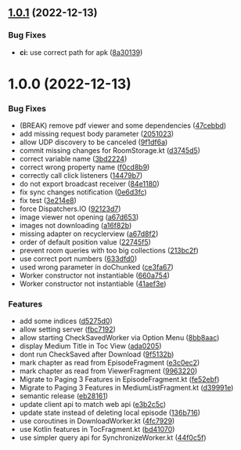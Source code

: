 ## [1.0.1](https://github.com/mytlogos/enterprise-app/compare/v1.0.0...v1.0.1) (2022-12-13)


### Bug Fixes

* **ci:** use correct path for apk ([8a30139](https://github.com/mytlogos/enterprise-app/commit/8a3013939d281fe8940c0b8a0c7bfa22b6c80644))

# 1.0.0 (2022-12-13)


### Bug Fixes

* (BREAK) remove pdf viewer and some dependencies ([47cebbd](https://github.com/mytlogos/enterprise-app/commit/47cebbded80cace9e533ee81e3d948fb301530b2))
* add missing request body parameter ([2051023](https://github.com/mytlogos/enterprise-app/commit/2051023cfa4e82e55f769fecab1d72ba55beacfe))
* allow UDP discovery to be canceled ([9f1df6a](https://github.com/mytlogos/enterprise-app/commit/9f1df6adab59316b2ec98983d88a6e40450a8d58))
* commit missing changes for RoomStorage.kt ([d3745d5](https://github.com/mytlogos/enterprise-app/commit/d3745d5f6c0d75bdc2ad41d751c78ffd0bd68ee8))
* correct variable name ([3bd2224](https://github.com/mytlogos/enterprise-app/commit/3bd2224479b405e8f209da63e9e588dd2825d8e5))
* correct wrong property name ([f0cd8b9](https://github.com/mytlogos/enterprise-app/commit/f0cd8b912247969c4faa40a9ef9b16aed50bcaa0))
* correctly call click listeners ([14479b7](https://github.com/mytlogos/enterprise-app/commit/14479b7faefa85225866c5adf9ef9ec078db1b68))
* do not export broadcast receiver ([84e1180](https://github.com/mytlogos/enterprise-app/commit/84e118007568eea7ed2bc2e0bb0fb42e22eda2fc))
* fix sync changes notification ([0e6d3fc](https://github.com/mytlogos/enterprise-app/commit/0e6d3fc89e1f482492391a8e8d268f9b264ccdd9))
* fix test ([3e214e8](https://github.com/mytlogos/enterprise-app/commit/3e214e89131188af59a96d3fc8b5d00ac4223e83))
* force Dispatchers.IO ([92123d7](https://github.com/mytlogos/enterprise-app/commit/92123d77f3a16247a9ce6d1684f2b35c749f72f1))
* image viewer not opening ([a67d653](https://github.com/mytlogos/enterprise-app/commit/a67d653ca8538f891233f81388ce60ff9c897c62))
* images not downloading ([a16f82b](https://github.com/mytlogos/enterprise-app/commit/a16f82b6010204b4c66c789629d4f37f0839838f))
* missing adapter on recyclerview ([a67d8f2](https://github.com/mytlogos/enterprise-app/commit/a67d8f273327554fecbf35c97f8aa7e80aaf71a8))
* order of default position value ([22745f5](https://github.com/mytlogos/enterprise-app/commit/22745f5c53fc30af9e007a3747a4c14969a58b89))
* prevent room queries with too big collections ([213bc2f](https://github.com/mytlogos/enterprise-app/commit/213bc2fdc59633bd8d3792f4ef8143a4e4af2be4))
* use correct port numbers ([633dfd0](https://github.com/mytlogos/enterprise-app/commit/633dfd0ee768b8957eeade279dc84235d83138fc))
* used wrong parameter in doChunked ([ce3fa67](https://github.com/mytlogos/enterprise-app/commit/ce3fa6779e127183bc17891847959767aa3b4074))
* Worker constructor not instantiable ([660a754](https://github.com/mytlogos/enterprise-app/commit/660a75419e77d32bbc06c85102b633b9bfd20b5b))
* Worker constructor not instantiable ([41aef3e](https://github.com/mytlogos/enterprise-app/commit/41aef3ea3df126cb625e8971836fe02d0314de09))


### Features

* add some indices ([d5275d0](https://github.com/mytlogos/enterprise-app/commit/d5275d069fcd89b224ffbcfe51691a7400142939))
* allow setting server ([fbc7192](https://github.com/mytlogos/enterprise-app/commit/fbc7192d29b51f186b98da95cff64dfc2065adef))
* allow starting CheckSavedWorker via Option Menu ([8bb8aac](https://github.com/mytlogos/enterprise-app/commit/8bb8aac49a111e9d03a2f3494d7b643ff6941ff5))
* display Medium Title in Toc View ([ada0205](https://github.com/mytlogos/enterprise-app/commit/ada0205e64324ce00888537758a91801185c85ec))
* dont run CheckSaved after Download ([9f5132b](https://github.com/mytlogos/enterprise-app/commit/9f5132b5b0263b5f339bcc4b4db06a8526e4e54d))
* mark chapter as read from EpisodeFragment ([e3c0ec2](https://github.com/mytlogos/enterprise-app/commit/e3c0ec29da1b946174d1c2e0cde101874410ded8))
* mark chapter as read from ViewerFragment ([9963220](https://github.com/mytlogos/enterprise-app/commit/9963220f3a576b78f77b60ba3542254f1f82e9c6))
* Migrate to Paging 3 Features in EpisodeFragment.kt ([fe52ebf](https://github.com/mytlogos/enterprise-app/commit/fe52ebf6b3c02fae3d50d75c4ecc962cf08fe831))
* Migrate to Paging 3 Features in MediumListFragment.kt ([d39991e](https://github.com/mytlogos/enterprise-app/commit/d39991e144aa39c128fe93d11db1f5c0974e19bd))
* semantic release ([eb28161](https://github.com/mytlogos/enterprise-app/commit/eb28161aa78590151054eb40cd8317b6d7bb7711))
* update client api to match web api ([e3b2c5c](https://github.com/mytlogos/enterprise-app/commit/e3b2c5cbb3f86bc765d24bc763f447fb7cd239d6))
* update state instead of deleting local episode ([136b716](https://github.com/mytlogos/enterprise-app/commit/136b7160d495f0e2af5e9205febf1911ded14fa8))
* use coroutines in DownloadWorker.kt ([4fc7929](https://github.com/mytlogos/enterprise-app/commit/4fc7929425b6b464371bb46674b5428c240fff9d))
* use Kotlin features in TocFragment.kt ([bd41070](https://github.com/mytlogos/enterprise-app/commit/bd41070f345ef036674340760095d743c7f4e370))
* use simpler query api for SynchronizeWorker.kt ([44f0c5f](https://github.com/mytlogos/enterprise-app/commit/44f0c5f7be8b967d98b515ab6bcf6f14bc856308))
